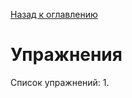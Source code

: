 [Назад к оглавлению](https://github.com/Vladislav-Lyuminarskiy/Web-course)

# Упражнения

Список упражнений:
1. 